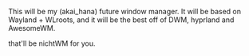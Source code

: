This will be my (akai_hana) future window manager. It will be based on Wayland + WLroots, and it will be the best off of DWM, hyprland and AwesomeWM.

that'll be nichtWM for you.